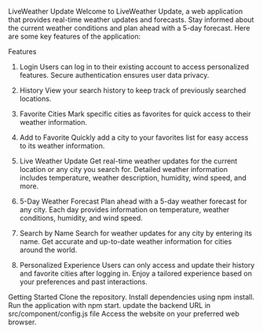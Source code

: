 LiveWeather Update
Welcome to LiveWeather Update, a web application that provides real-time weather updates and forecasts. Stay informed about the current weather conditions and plan ahead with a 5-day forecast. Here are some key features of the application:

Features

1. Login
Users can log in to their existing account to access personalized features.
Secure authentication ensures user data privacy.

2. History
View your search history to keep track of previously searched locations.

3. Favorite Cities
Mark specific cities as favorites for quick access to their weather information.

4. Add to Favorite
Quickly add a city to your favorites list for easy access to its weather information.

5. Live Weather Update
Get real-time weather updates for the current location or any city you search for.
Detailed weather information includes temperature, weather description, humidity, wind speed, and more.

6. 5-Day Weather Forecast
Plan ahead with a 5-day weather forecast for any city.
Each day provides information on temperature, weather conditions, humidity, and wind speed.

7. Search by Name
Search for weather updates for any city by entering its name.
Get accurate and up-to-date weather information for cities around the world.

8. Personalized Experience
Users can only access and update their history and favorite cities after logging in.
Enjoy a tailored experience based on your preferences and past interactions.



Getting Started
Clone the repository.
Install dependencies using npm install.
Run the application with npm start.
update the backend URL in src/component/config.js file
Access the website on your preferred web browser.
